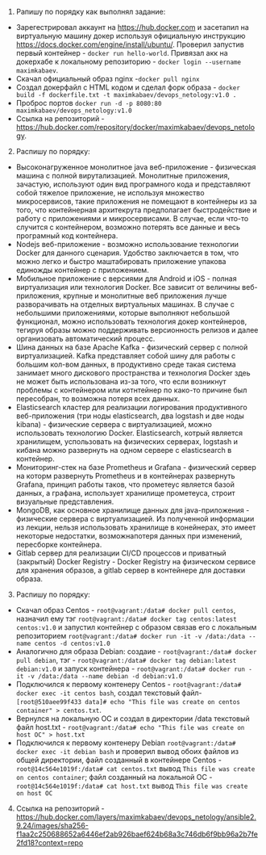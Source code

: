 1. Рапишу по порядку как выполнял задание:
  * Зарегестрировал аккаунт на https://hub.docker.com и засетапил на виртуальную машину докер используя официальную инструкцию https://docs.docker.com/engine/install/ubuntu/. Проверил запустив первый контейнер - ``docker run hello-world``. Привязал акк на докерхабе к локальному репозиторию - ``docker login --username maximkabaev``. 
  * Скачал официальный образ nginx -``docker pull nginx``
  * Создал докерфайл с HTML кодом и сделал форк образа - ``docker build -f dockerfile.txt -t maximkabaev/devops_netology:v1.0 .``
  * Проброс портов ``docker run -d -p 8080:80 maximkabaev/devops_netology:v1.0``
  * Cсылка на репозиторий - https://hub.docker.com/repository/docker/maximkabaev/devops_netology.
2. Распишу по порядку:
 * Высоконагруженное монолитное java веб-приложение - физическая машина с полной вирутализацией. Монолитные приложения, зачастую, используют один вид програмного кода и представляют собой тяжелое приложение, не используя множество микросервисов, такие приложения не помещают в контейнеры из за того, что контейнерная архитекрута предполагает быстродействие и работу с приложениями и микросервисами. В случае, если что-то случится с контейнером, возможно потерять все данные и весь програмный код контейнера.
 * Nodejs веб-приложение - возможно использование технологии Docker для данного сценария. Удобство заключается в том, что можно легко и быстро маштабировать приложение упакова единожды контейнер с приложением.
 * Мобильное приложение c версиями для Android и iOS - полная виртуализация или технология Docker. Все зависит от величины веб-приложения, крупные и монолитные веб приложения лучше разворачивать на отделных виртуальных машинах. В случае с небольшими приложениями, которые выполняют небольшой функционал, можно использовать технология докер контейнеров, тегируя образы можно поддерживать версионность релизов и далее организовать автоматический процесс.
 * Шина данных на базе Apache Kafka - физический сервер с полной виртуализацией. Kafka представляет собой шину для работы с большим кол-вом данных, в продуктивно среде такая система занимает много дискового пространства и технология Docker здеь не может быть использована из-за того, что если возникнут проблемы с контейнером или котнтейнер по како-то причине был пересобран, то возможна потеря всех данных.
 * Elasticsearch кластер для реализации логирования продуктивного веб-приложения (три ноды elasticsearch, два logstash и две ноды kibana) - физические сервера с виртуализацией, можно использовать технологию Docker. Elasticsearch, котрый является хранилищем, успользовать на физических серверах, logstash и кибана можно развернуть на одном сервере с elasticsearch в контейнер.
 * Мониторинг-стек на базе Prometheus и Grafana - физический сервер на которм развернуть Prometheus и в контейнерах развернуть Grafana, принцип работы таков, что прометеус является базой данных, а графана, использует хранилище прометеуса, строит визуальные представления.
 * MongoDB, как основное хранилище данных для java-приложения - физические сервера с виртуализацией. Из полученной информации из лекции, нельзя использовать хранилище в конейнерах, это имеет некоторые недостатки, возможнапотеря данных  при изменений, пересборке контейнера.
 * Gitlab сервер для реализации CI/CD процессов и приватный (закрытый) Docker Registry - Docker Registry на физическом сервисе для хранения образов, а gitlab сервер в контейнере для доставки образа.
3. Распишу по порядку:
 * Скачал образ Centos - ``root@vagrant:/data# docker pull centos``, назначил ему тэг ``root@vagrant:/data# docker tag centos:latest centos:v1.0`` и запустил контейнер с образом связав его с локальным репозиторием ``root@vagrant:/data# docker run -it -v /data:/data --name centos -d centos:v1.0``
 * Аналогично для образа Debian: создаие - ``root@vagrant:/data# docker pull debian``, тэг - ``root@vagrant:/data# docker tag debian:latest debian:v1.0`` и запуск контейнера - ``root@vagrant:/data# docker run -it -v /data:/data --name debian -d debian:v1.0``
 * Подключился к первому контенеру Centos - ``root@vagrant:/data# docker exec -it centos bash``,  создал текстовый файл- ``[root@510aee99f433 data]# echo "This file was create on centos container" > centos.txt``.
 * Вернулся на локальную ОС и создал в директории /data текстовый файл host.txt - ``root@vagrant:/data# echo "This file was create on host OC" > host.txt``
 * Подключился к первому контенеру Debian ``root@vagrant:/data# docker exec -it debian bash`` и проверил вывод обоих файлов из общей директории, файл созданный в контейнере Centos - ``root@14c564e1019f:/data# cat centos.txt`` вывод ``This file was create on centos container``; файл созданный на локальной ОС - ``root@14c564e1019f:/data# cat host.txt`` вывод ``This file was create on host OC``
4. Ссылка на репозиторий - https://hub.docker.com/layers/maximkabaev/devops_netology/ansible2.9.24/images/sha256-f1aa2c250688652a6446ef2ab926baef624b68a3c746db6f9bb96a2b7fe2fd18?context=repo
